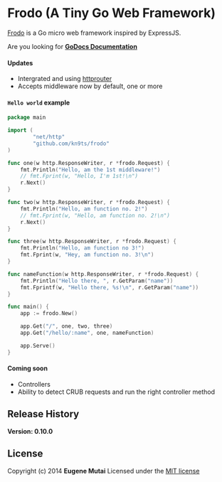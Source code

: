 # Frodo (A Tiny Go Web Framework)

[Frodo](http://godoc.org/github.com/kn9ts/frodo) is a Go micro
web framework inspired by ExpressJS.

<!-- I built it to so as to learn Go, and also how
frameworks work. A big thanks to TJ Holowaychuk too
for the inspiration -->

Are you looking for **[GoDocs Documentation](http://godoc.org/github.com/kn9ts/frodo)**

#### Updates

- Intergrated and using [httprouter](https://github.com/julienschmidt/httprouter)
- Accepts middleware now by default, one or more

#### `Hello world` example

```go
package main

import (
		"net/http"
		"github.com/kn9ts/frodo"
)

func one(w http.ResponseWriter, r *frodo.Request) {
	fmt.Println("Hello, am the 1st middleware!")
	// fmt.Fprint(w, "Hello, I'm 1st!\n")
	r.Next()
}

func two(w http.ResponseWriter, r *frodo.Request) {
	fmt.Println("Hello, am function no. 2!")
	// fmt.Fprint(w, "Hello, am function no. 2!\n")
	r.Next()
}

func three(w http.ResponseWriter, r *frodo.Request) {
	fmt.Println("Hello, am function no 3!")
	fmt.Fprint(w, "Hey, am function no. 3!\n")
}

func nameFunction(w http.ResponseWriter, r *frodo.Request) {
	fmt.Println("Hello there, ", r.GetParam("name"))
	fmt.Fprintf(w, "Hello there, %s!\n", r.GetParam("name"))
}

func main() {
	app := frodo.New()

	app.Get("/", one, two, three)
	app.Get("/hello/:name", one, nameFunction)

	app.Serve()
}
```

#### Coming soon

- Controllers
- Ability to detect CRUB requests and run the right controller method

## Release History

**Version: 0.10.0**

## License

Copyright (c) 2014 **Eugene Mutai**
Licensed under the [MIT license](http://mit-license.org/)
